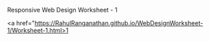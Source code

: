 Responsive Web Design Worksheet - 1

<a href="https://RahulRanganathan.github.io/WebDesignWorksheet-1/Worksheet-1.html>1</a>
